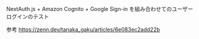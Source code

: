 NextAuth.js + Amazon Cognito + Google Sign-in を組み合わせてのユーザーログインのテスト

参考
https://zenn.dev/tanaka_gaku/articles/6e083ec2add22b
